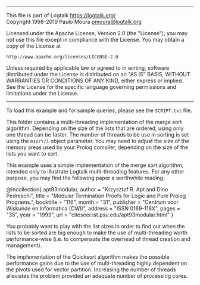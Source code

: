 ________________________________________________________________________

This file is part of Logtalk <https://logtalk.org/>  
Copyright 1998-2019 Paulo Moura <pmoura@logtalk.org>

Licensed under the Apache License, Version 2.0 (the "License");
you may not use this file except in compliance with the License.
You may obtain a copy of the License at

    http://www.apache.org/licenses/LICENSE-2.0

Unless required by applicable law or agreed to in writing, software
distributed under the License is distributed on an "AS IS" BASIS,
WITHOUT WARRANTIES OR CONDITIONS OF ANY KIND, either express or implied.
See the License for the specific language governing permissions and
limitations under the License.
________________________________________________________________________


To load this example and for sample queries, please see the `SCRIPT.txt` file.

This folder contains a multi-threading implementation of the merge sort 
algorithm.  Depending on the size of the lists that are ordered, using 
only one thread can be faster. The number of threads to be use in sorting 
is set using the `msort/1` object parameter. You may need to adjust the 
size of the memory areas used by your Prolog compiler, depending on the 
size of the lists you want to sort.

This example uses a simple implementation of the merge sort algorithm,
intended only to illustrate Logtalk multi-threading features. For any 
other purpose, you may find the following paper a worthwhile reading:

@incollection{ apt93modular,
    author = "Krzysztof R. Apt and Dino Pedreschi",
    title = "Modular Termination Proofs for Logic and Pure Prolog Programs.",
    booktitle = "116",
    month = "31",
    publisher = "Centrum voor Wiskunde en Informatica (CWI)",
    address = "ISSN 0169-118X",
    pages = "35",
    year = "1993",
    url = "citeseer.ist.psu.edu/apt93modular.html" }

You probably want to play with the list sizes in order to find out when the 
lists to be sorted are big enough to make the use of multi-threading worth
performance-wise (i.e. to compensate the overhead of thread creation and 
management).

The implementation of the Quicksort algorithm makes the possible performance 
gains due to the use of multi-threading highly dependent on the pivots used 
for vector partition. Increasing the number of threads alleviates the problem 
provided an adequate number of processing cores.
